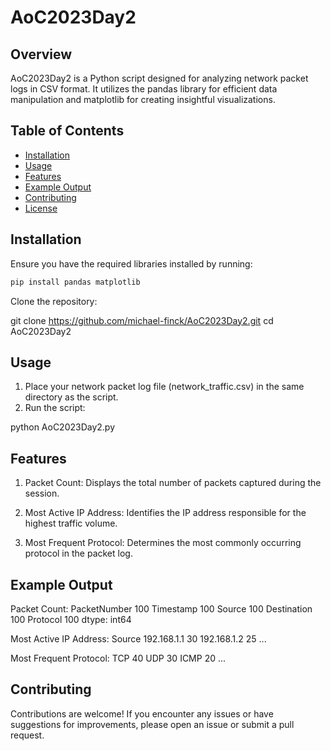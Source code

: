 # AoC2023Day2

## Overview

AoC2023Day2 is a Python script designed for analyzing network packet logs in CSV format. It utilizes the pandas library for efficient data manipulation and matplotlib for creating insightful visualizations.

## Table of Contents

- [Installation](#installation)
- [Usage](#usage)
- [Features](#features)
- [Example Output](#example-output)
- [Contributing](#contributing)
- [License](#license)

## Installation

Ensure you have the required libraries installed by running:

```bash
pip install pandas matplotlib
```

Clone the repository:

git clone https://github.com/michael-finck/AoC2023Day2.git
cd AoC2023Day2

## Usage

1. Place your network packet log file (network_traffic.csv) in the same directory as the script.
2. Run the script:

python AoC2023Day2.py

## Features

1. Packet Count: Displays the total number of packets captured during the session.

2. Most Active IP Address: Identifies the IP address responsible for the highest traffic volume.

3. Most Frequent Protocol: Determines the most commonly occurring protocol in the packet log.

## Example Output

Packet Count:
PacketNumber    100
Timestamp       100
Source          100
Destination     100
Protocol        100
dtype: int64

Most Active IP Address:
Source
192.168.1.1    30
192.168.1.2    25
...

Most Frequent Protocol:
TCP     40
UDP     30
ICMP    20
...

## Contributing

Contributions are welcome! If you encounter any issues or have suggestions for improvements, please open an issue or submit a pull request.